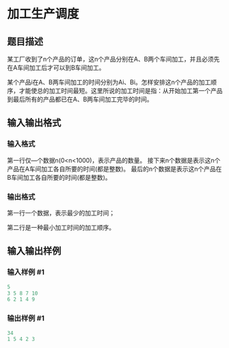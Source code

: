 # 加工生产调度

## 题目描述

某工厂收到了n个产品的订单，这n个产品分别在A、B两个车间加工，并且必须先在A车间加工后才可以到B车间加工。

某个产品i在A、B两车间加工的时间分别为Ai、Bi。怎样安排这n个产品的加工顺序，才能使总的加工时间最短。这里所说的加工时间是指：从开始加工第一个产品到最后所有的产品都已在A、B两车间加工完毕的时间。

## 输入输出格式

### 输入格式

第一行仅—个数据n(0<n<1000)，表示产品的数量。 接下来n个数据是表示这n个产品在A车间加工各自所要的时间(都是整数)。 最后的n个数据是表示这n个产品在B车间加工各自所要的时间(都是整数)。 

### 输出格式

第一行一个数据，表示最少的加工时间；

第二行是一种最小加工时间的加工顺序。

## 输入输出样例

### 输入样例 #1

```cpp
5
3 5 8 7 10
6 2 1 4 9

```
### 输出样例 #1

```cpp
34
1 5 4 2 3

```

